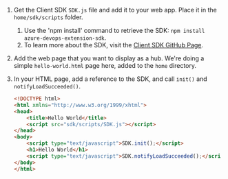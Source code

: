 1. Get the Client SDK `SDK.js` file and add it to your web app. Place it in the `home/sdk/scripts` folder.
	1. Use the 'npm install' command to retrieve the SDK: `npm install azure-devops-extension-sdk`. 
	2. To learn more about the SDK, visit the [Client SDK GitHub Page](https://github.com/microsoft/azure-devops-extension-sdk).

1. Add the web page that you want to display as a hub. We're doing a simple `hello-world.html` page here, added to the `home` directory.

1. In your HTML page, add a reference to the SDK, and call `init()` and `notifyLoadSucceeded()`.

	```html
	<!DOCTYPE html>
	<html xmlns="http://www.w3.org/1999/xhtml">
	<head>
		<title>Hello World</title>
		<script src="sdk/scripts/SDK.js"></script>
	</head>
	<body>
		<script type="text/javascript">SDK.init();</script>
		<h1>Hello World</h1>
		<script type="text/javascript">SDK.notifyLoadSucceeded();</script>
	</body>
	</html>
	```
